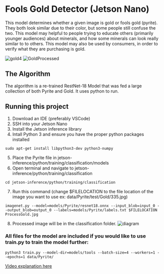# Fools Gold Detector (Jetson Nano)

This model determines whether a given image is gold or fools gold (pyrite). They both look similar due to their color, but some people still confuse the two. This model may helpful to people trying to educate others (primarily younger audiences) about minerals, and how some minerals can look really similar to to others. This model may also be used by consumers, in order to verify what they are purchasing is gold. 

![gold4](https://github.com/ZachNurk/FoolsGoldDetector/assets/142443751/ca96117a-14bc-4779-b168-2433b68e489c)
![GoldProcessed](https://github.com/ZachNurk/FoolsGoldDetector/assets/142443751/60ca15e1-bd0d-45eb-a4a4-274a63ed0a7a)
## The Algorithm


The algorithm is a re-trained RestNet-18 Model that was fed a large collection of both Pyrite and Gold. It uses python to run.

## Running this project

1. Download an IDE (preferably VSCode)
2. SSH into your Jetson Nano
3. Install the Jetson inference library
4. Intall Python 3 and ensure you have the proper python packages installed
```
sudo apt-get install libpython3-dev python3-numpy
```
5. Place the Pyrite file in jetson-inference/python/training/classification/models
6. Open terminal and navigate to jetson-inference/python/training/classification
```
cd jetson-inference/python/training/classification
```
7. Run this command (change $FILELOCATION to the file location of the image you want to use ex: data/Pyrite/test/Gold/335.jpg)
```
imagenet.py --model=models/Pyrite/resnet18.onnx --input_blob=input_0 --output_blob=output_0 --labels=models/Pyrite/labels.txt $FILELOCATION ProcessGold.jpg
```
8. Processed image will be in the classification folder.
![diagram](https://github.com/ZachNurk/FoolsGoldDetector/assets/142443751/462ea4c0-ffc9-4470-afb2-1f5f1013679d)


### All files for the model are included if you would like to use train.py to train the model further:
```
python3 train.py --model-dir=models/tools --batch-size=4 --workers=1 --epochs=1 data/Pyrite/
```
[Video explanation here](https://www.youtube.com/watch?v=CK6gDAKi1hE)
